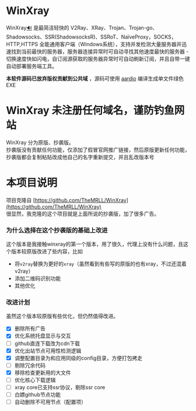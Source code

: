 ﻿# WinXray 
WinXray[:loud_sound:](http://dict.youdao.com/dictvoice?audio=winxray&type=2) 是最简洁轻快的 V2Ray、XRay、Trojan、Trojan-go、Shadowsocks、SSR(ShadowsocksR)、SSRoT、NaïveProxy，SOCKS，HTTP,HTTPS 全能通用客户端（Windows系统），支持并发检测大量服务器并迅速找到当前最快的服务器，服务器连接异常时可自动寻找其他速度最快的服务器 - 切换速度快如闪电，自订阅源获取的服务器异常时可自动刷新订阅，并且自带一键自动部署服务端工具。

**本软件源码已放弃版权贡献到公共域** ，源码可使用 [aardio](http://www.aardio.com) 编译生成单文件绿色EXE

# WinXray 未注册任何域名，谨防钓鱼网站    
WinXray 分为原版、抄袭版。  
抄袭版没有贡献任何功能，仅添加了假冒官网推广链接，然后原版更新任何功能，抄袭版都会复制粘贴改成他自己的名字重新提交，并且乱改版本号

# 本项目说明
项目克隆自 [https://github.com/TheMRLL/WinXray](https://github.com/TheMRLL/WinXray)  
很显然，我克隆的这个项目就是上面所说的抄袭版，加了很多广告。  

### 为什么选择在这个抄袭版的基础上改进
这个版本是我接触winxray的第一个版本，用了很久，代理上没有什么问题，且这个版本较原版改进了些内容，比如  
- 将`v2ray`替换为更好的`xray`（虽然看到有些写的原版的也有xray，不过还混着v2ray）
- 添加二维码识别功能
- 其他优化

### 改进计划
虽然这个版本较原版有些优化，但仍然值得改进。  
- [x] 删除所有广告
- [x] 优化系统托盘显示与交互
- [ ] github直连下载改为cdn下载
- [x] 优化出站节点可用性检测逻辑
- [x] 调整配置目录为和应用同级的config目录，方便打包拷走
- [ ] 剔除冗余代码
- [x] 移除检查更新用的大文件
- [ ] 优化核心下载逻辑
- [ ] xray core已支持ssr协议，剔除ssr core
- [ ] 白嫖github节点功能
- [ ] 自动删除不可用节点（配置项）